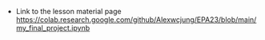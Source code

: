 + Link to the lesson material page
https://colab.research.google.com/github/Alexwcjung/EPA23/blob/main/my_final_project.ipynb
